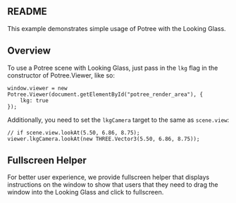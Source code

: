 README
--

This example demonstrates simple usage of Potree with the Looking Glass.

## Overview

To use a Potree scene with Looking Glass, just pass in the `lkg` flag in the constructor of Potree.Viewer, like so:

```
window.viewer = new Potree.Viewer(document.getElementById("potree_render_area"), {
    lkg: true
});
```

Additionally, you need to set the `lkgCamera` target to the same as `scene.view`: 
```
// if scene.view.lookAt(5.50, 6.86, 8.75);
viewer.lkgCamera.lookAt(new THREE.Vector3(5.50, 6.86, 8.75));
```

## Fullscreen Helper

For better user experience, we provide fullscreen helper that displays instructions on the window to show that users that they need to drag the window into the Looking Glass and click to fullscreen. 
